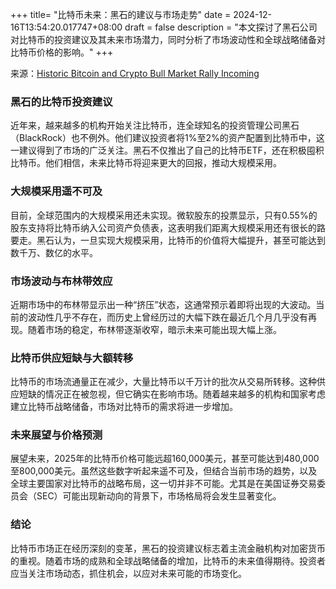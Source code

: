+++
title= "比特币未来：黑石的建议与市场走势"
date = 2024-12-16T13:54:20.017747+08:00
draft = false
description = "本文探讨了黑石公司对比特币的投资建议及其未来市场潜力，同时分析了市场波动性和全球战略储备对比特币价格的影响。"
+++

来源：[Historic Bitcoin and Crypto Bull Market Rally Incoming](https://www.youtube.com/watch?v=AKZt3lqoccA)

### 黑石的比特币投资建议

近年来，越来越多的机构开始关注比特币，连全球知名的投资管理公司黑石（BlackRock）也不例外。他们建议投资者将1%至2%的资产配置到比特币中，这一建议得到了市场的广泛关注。黑石不仅推出了自己的比特币ETF，还在积极囤积比特币。他们相信，未来比特币将迎来更大的回报，推动大规模采用。

### 大规模采用遥不可及

目前，全球范围内的大规模采用还未实现。微软股东的投票显示，只有0.55%的股东支持将比特币纳入公司资产负债表，这表明我们距离大规模采用还有很长的路要走。黑石认为，一旦实现大规模采用，比特币的价值将大幅提升，甚至可能达到数千万、数亿的水平。

### 市场波动与布林带效应

近期市场中的布林带显示出一种“挤压”状态，这通常预示着即将出现的大波动。当前的波动性几乎不存在，而历史上曾经历过的大幅下跌在最近几个月几乎没有再现。随着市场的稳定，布林带逐渐收窄，暗示未来可能出现大幅上涨。

### 比特币供应短缺与大额转移

比特币的市场流通量正在减少，大量比特币以千万计的批次从交易所转移。这种供应短缺的情况正在被忽视，但它确实在影响市场。随着越来越多的机构和国家考虑建立比特币战略储备，市场对比特币的需求将进一步增加。

### 未来展望与价格预测

展望未来，2025年的比特币价格可能远超160,000美元，甚至可能达到480,000至800,000美元。虽然这些数字听起来遥不可及，但结合当前市场的趋势，以及全球主要国家对比特币的战略布局，这一切并非不可能。尤其是在美国证券交易委员会（SEC）可能出现新动向的背景下，市场格局将会发生显著变化。

### 结论

比特币市场正在经历深刻的变革，黑石的投资建议标志着主流金融机构对加密货币的重视。随着市场的成熟和全球战略储备的增加，比特币的未来值得期待。投资者应当关注市场动态，抓住机会，以应对未来可能的市场变化。
